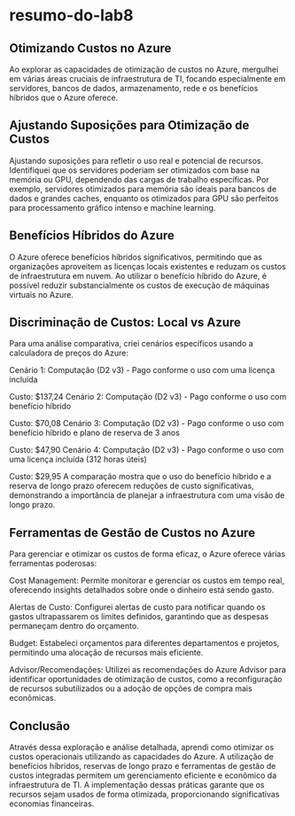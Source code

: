 # resumo-do-lab8

## Otimizando Custos no Azure

Ao explorar as capacidades de otimização de custos no Azure, mergulhei em várias áreas cruciais de infraestrutura de TI, focando especialmente em servidores, bancos de dados, armazenamento, rede e os benefícios híbridos que o Azure oferece.

## Ajustando Suposições para Otimização de Custos

Ajustando suposições para refletir o uso real e potencial de recursos. Identifiquei que os servidores poderiam ser otimizados com base na memória ou GPU, dependendo das cargas de trabalho específicas. Por exemplo, servidores otimizados para memória são ideais para bancos de dados e grandes caches, enquanto os otimizados para GPU são perfeitos para processamento gráfico intenso e machine learning.

## Benefícios Híbridos do Azure
O Azure oferece benefícios híbridos significativos, permitindo que as organizações aproveitem as licenças locais existentes e reduzam os custos de infraestrutura em nuvem. Ao utilizar o benefício híbrido do Azure, é possível reduzir substancialmente os custos de execução de máquinas virtuais no Azure.

## Discriminação de Custos: Local vs Azure

Para uma análise comparativa, criei cenários específicos usando a calculadora de preços do Azure:

Cenário 1: Computação (D2 v3) - Pago conforme o uso com uma licença incluída

Custo: $137,24
Cenário 2: Computação (D2 v3) - Pago conforme o uso com benefício híbrido

Custo: $70,08
Cenário 3: Computação (D2 v3) - Pago conforme o uso com benefício híbrido e plano de reserva de 3 anos

Custo: $47,90
Cenário 4: Computação (D2 v3) - Pago conforme o uso com uma licença incluída (312 horas úteis)

Custo: $29,95
A comparação mostra que o uso do benefício híbrido e a reserva de longo prazo oferecem reduções de custo significativas, demonstrando a importância de planejar a infraestrutura com uma visão de longo prazo.

## Ferramentas de Gestão de Custos no Azure
Para gerenciar e otimizar os custos de forma eficaz, o Azure oferece várias ferramentas poderosas:

Cost Management: Permite monitorar e gerenciar os custos em tempo real, oferecendo insights detalhados sobre onde o dinheiro está sendo gasto.

Alertas de Custo: Configurei alertas de custo para notificar quando os gastos ultrapassarem os limites definidos, garantindo que as despesas permaneçam dentro do orçamento.

Budget: Estabeleci orçamentos para diferentes departamentos e projetos, permitindo uma alocação de recursos mais eficiente.

Advisor/Recomendações: Utilizei as recomendações do Azure Advisor para identificar oportunidades de otimização de custos, como a reconfiguração de recursos subutilizados ou a adoção de opções de compra mais econômicas.

## Conclusão
Através dessa exploração e análise detalhada, aprendi como otimizar os custos operacionais utilizando as capacidades do Azure. A utilização de benefícios híbridos, reservas de longo prazo e ferramentas de gestão de custos integradas permitem um gerenciamento eficiente e econômico da infraestrutura de TI. A implementação dessas práticas garante que os recursos sejam usados de forma otimizada, proporcionando significativas economias financeiras.





